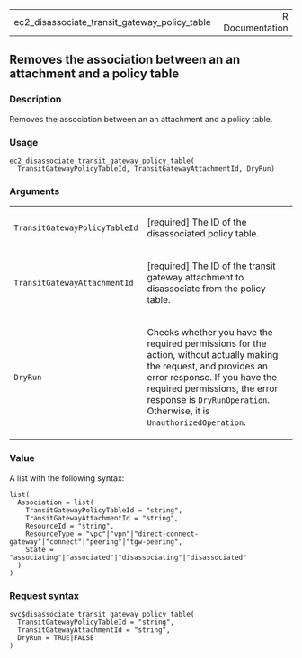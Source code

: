 <table style="width: 100%;">
<tbody>
<tr class="odd">
<td>ec2_disassociate_transit_gateway_policy_table</td>
<td style="text-align: right;">R Documentation</td>
</tr>
</tbody>
</table>

## Removes the association between an an attachment and a policy table

### Description

Removes the association between an an attachment and a policy table.

### Usage

    ec2_disassociate_transit_gateway_policy_table(
      TransitGatewayPolicyTableId, TransitGatewayAttachmentId, DryRun)

### Arguments

<table>
<colgroup>
<col style="width: 35%" />
<col style="width: 65%" />
</colgroup>
<tbody>
<tr class="odd">
<td><code
id="ec2_disassociate_transit_gateway_policy_table_:_TransitGatewayPolicyTableId">TransitGatewayPolicyTableId</code></td>
<td><p>[required] The ID of the disassociated policy table.</p></td>
</tr>
<tr class="even">
<td><code
id="ec2_disassociate_transit_gateway_policy_table_:_TransitGatewayAttachmentId">TransitGatewayAttachmentId</code></td>
<td><p>[required] The ID of the transit gateway attachment to
disassociate from the policy table.</p></td>
</tr>
<tr class="odd">
<td><code
id="ec2_disassociate_transit_gateway_policy_table_:_DryRun">DryRun</code></td>
<td><p>Checks whether you have the required permissions for the action,
without actually making the request, and provides an error response. If
you have the required permissions, the error response is
<code>DryRunOperation</code>. Otherwise, it is
<code>UnauthorizedOperation</code>.</p></td>
</tr>
</tbody>
</table>

### Value

A list with the following syntax:

    list(
      Association = list(
        TransitGatewayPolicyTableId = "string",
        TransitGatewayAttachmentId = "string",
        ResourceId = "string",
        ResourceType = "vpc"|"vpn"|"direct-connect-gateway"|"connect"|"peering"|"tgw-peering",
        State = "associating"|"associated"|"disassociating"|"disassociated"
      )
    )

### Request syntax

    svc$disassociate_transit_gateway_policy_table(
      TransitGatewayPolicyTableId = "string",
      TransitGatewayAttachmentId = "string",
      DryRun = TRUE|FALSE
    )
